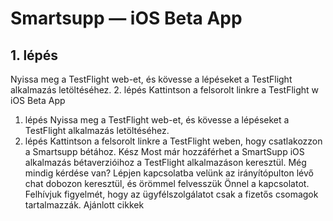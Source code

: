 # Smartsupp — iOS Beta App
## 1. lépés
Nyissa meg a TestFlight web-et, és kövesse a lépéseket a TestFlight alkalmazás letöltéséhez. 2. lépés
Kattintson a felsorolt linkre a TestFlight w
iOS Beta App 
1. lépés
Nyissa meg a TestFlight web-et, és kövesse a lépéseket a TestFlight alkalmazás letöltéséhez.
2. lépés
Kattintson a felsorolt linkre a TestFlight weben, hogy csatlakozzon a Smartsupp bétához.
Kész
Most már hozzáférhet a SmartSupp iOS alkalmazás bétaverzióihoz a TestFlight alkalmazáson keresztül.
Még mindig kérdése van? Lépjen kapcsolatba velünk az irányítópulton lévő chat dobozon keresztül, és örömmel felvesszük Önnel a kapcsolatot. Felhívjuk figyelmét, hogy az ügyfélszolgálatot csak a fizetős csomagok tartalmazzák. 
Ajánlott cikkek

